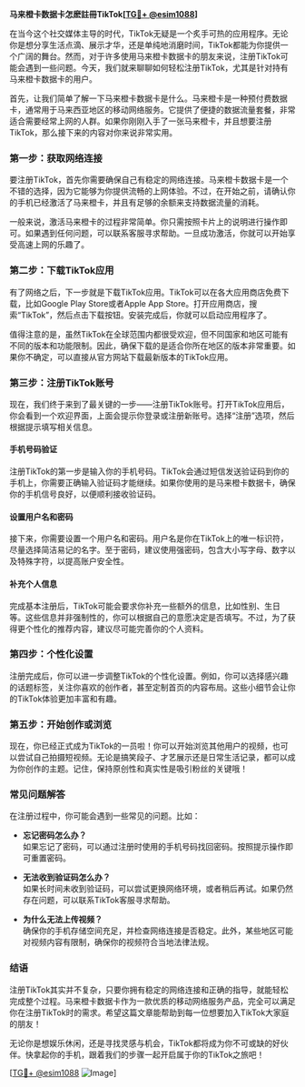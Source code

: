 **马来橙卡数据卡怎麽註冊TikTok[[TG💪+ @esim1088](https://t.me/s/esim1088)]**

在当今这个社交媒体主导的时代，TikTok无疑是一个炙手可热的应用程序。无论你是想分享生活点滴、展示才华，还是单纯地消磨时间，TikTok都能为你提供一个广阔的舞台。然而，对于许多使用马来橙卡数据卡的朋友来说，注册TikTok可能会遇到一些问题。今天，我们就来聊聊如何轻松注册TikTok，尤其是针对持有马来橙卡数据卡的用户。

首先，让我们简单了解一下马来橙卡数据卡是什么。马来橙卡是一种预付费数据卡，通常用于马来西亚地区的移动网络服务。它提供了便捷的数据流量套餐，非常适合需要经常上网的人群。如果你刚刚入手了一张马来橙卡，并且想要注册TikTok，那么接下来的内容对你来说非常实用。

### **第一步：获取网络连接**

要注册TikTok，首先你需要确保自己有稳定的网络连接。马来橙卡数据卡是一个不错的选择，因为它能够为你提供流畅的上网体验。不过，在开始之前，请确认你的手机已经激活了马来橙卡，并且有足够的余额来支持数据流量的消耗。

一般来说，激活马来橙卡的过程非常简单。你只需按照卡片上的说明进行操作即可。如果遇到任何问题，可以联系客服寻求帮助。一旦成功激活，你就可以开始享受高速上网的乐趣了。

### **第二步：下载TikTok应用**

有了网络之后，下一步就是下载TikTok应用。TikTok可以在各大应用商店免费下载，比如Google Play Store或者Apple App Store。打开应用商店，搜索“TikTok”，然后点击下载按钮。安装完成后，你就可以启动应用程序了。

值得注意的是，虽然TikTok在全球范围内都很受欢迎，但不同国家和地区可能有不同的版本和功能限制。因此，确保下载的是适合你所在地区的版本非常重要。如果你不确定，可以直接从官方网站下载最新版本的TikTok应用。

### **第三步：注册TikTok账号**

现在，我们终于来到了最关键的一步——注册TikTok账号。打开TikTok应用后，你会看到一个欢迎界面，上面会提示你登录或注册新账号。选择“注册”选项，然后根据提示填写相关信息。

#### **手机号码验证**

注册TikTok的第一步是输入你的手机号码。TikTok会通过短信发送验证码到你的手机上，你需要正确输入验证码才能继续。如果你使用的是马来橙卡数据卡，确保你的手机信号良好，以便顺利接收验证码。

#### **设置用户名和密码**

接下来，你需要设置一个用户名和密码。用户名是你在TikTok上的唯一标识符，尽量选择简洁易记的名字。至于密码，建议使用强密码，包含大小写字母、数字以及特殊字符，以提高账户安全性。

#### **补充个人信息**

完成基本注册后，TikTok可能会要求你补充一些额外的信息，比如性别、生日等。这些信息并非强制性的，你可以根据自己的意愿决定是否填写。不过，为了获得更个性化的推荐内容，建议尽可能完善你的个人资料。

### **第四步：个性化设置**

注册完成后，你可以进一步调整TikTok的个性化设置。例如，你可以选择感兴趣的话题标签，关注你喜欢的创作者，甚至定制首页的内容布局。这些小细节会让你的TikTok体验更加丰富和有趣。

### **第五步：开始创作或浏览**

现在，你已经正式成为TikTok的一员啦！你可以开始浏览其他用户的视频，也可以尝试自己拍摄短视频。无论是搞笑段子、才艺展示还是日常生活记录，都可以成为你创作的主题。记住，保持原创性和真实性是吸引粉丝的关键哦！

### **常见问题解答**

在注册过程中，你可能会遇到一些常见的问题。比如：

- **忘记密码怎么办？**  
  如果忘记了密码，可以通过注册时使用的手机号码找回密码。按照提示操作即可重置密码。

- **无法收到验证码怎么办？**  
  如果长时间未收到验证码，可以尝试更换网络环境，或者稍后再试。如果仍然存在问题，可以联系TikTok客服寻求帮助。

- **为什么无法上传视频？**  
  确保你的手机存储空间充足，并检查网络连接是否稳定。此外，某些地区可能对视频内容有限制，确保你的视频符合当地法律法规。

### **结语**

注册TikTok其实并不复杂，只要你拥有稳定的网络连接和正确的指导，就能轻松完成整个过程。马来橙卡数据卡作为一款优质的移动网络服务产品，完全可以满足你在注册TikTok时的需求。希望这篇文章能帮助到每一位想要加入TikTok大家庭的朋友！

无论你是想娱乐休闲，还是寻找灵感与机会，TikTok都将成为你不可或缺的好伙伴。快拿起你的手机，跟着我们的步骤一起开启属于你的TikTok之旅吧！

[[TG💪+ @esim1088](https://t.me/s/esim1088) ![Image](https://i.postimg.cc/4NQfJmqS/Snipaste-2025-05-13-00-14-12.png)]